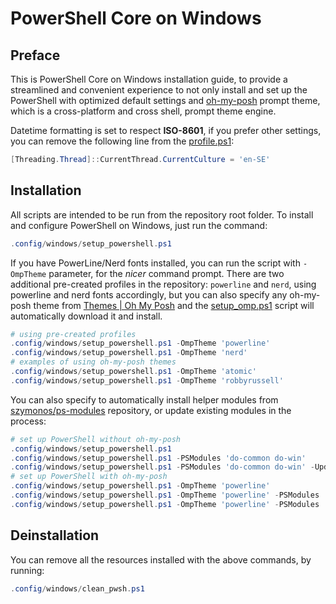 # PowerShell Core on Windows

## Preface

This is PowerShell Core on Windows installation guide, to provide a streamlined and convenient experience to not only install and set up the PowerShell with optimized default settings and [oh-my-posh](https://ohmyposh.dev/) prompt theme, which is a cross-platform and cross shell, prompt theme engine.

Datetime formatting is set to respect **ISO-8601**, if you prefer other settings, you can remove the following line from the [profile.ps1](../../.config/.assets/pwsh_cfg/profile.ps1):

``` PowerShell
[Threading.Thread]::CurrentThread.CurrentCulture = 'en-SE'
```

## Installation

All scripts are intended to be run from the repository root folder. To install and configure PowerShell on Windows, just run the command:

``` PowerShell
.config/windows/setup_powershell.ps1
```

If you have PowerLine/Nerd fonts installed, you can run the script with `-OmpTheme` parameter, for the _nicer_ command prompt. There are two additional pre-created profiles in the repository: `powerline` and `nerd`, using powerline and nerd fonts accordingly, but you can also specify any oh-my-posh theme from [Themes | Oh My Posh](https://ohmyposh.dev/docs/themes) and the [setup_omp.ps1](./scripts/setup_omp.ps1) script will automatically download it and install.

``` PowerShell
# using pre-created profiles
.config/windows/setup_powershell.ps1 -OmpTheme 'powerline'
.config/windows/setup_powershell.ps1 -OmpTheme 'nerd'
# examples of using oh-my-posh themes
.config/windows/setup_powershell.ps1 -OmpTheme 'atomic'
.config/windows/setup_powershell.ps1 -OmpTheme 'robbyrussell'
```

You can also specify to automatically install helper modules from [szymonos/ps-modules](https://github.com/szymonos/ps-modules) repository, or update existing modules in the process:

``` PowerShell
# set up PowerShell without oh-my-posh
.config/windows/setup_powershell.ps1
.config/windows/setup_powershell.ps1 -PSModules 'do-common do-win'
.config/windows/setup_powershell.ps1 -PSModules 'do-common do-win' -UpdateModules
# set up PowerShell with oh-my-posh
.config/windows/setup_powershell.ps1 -OmpTheme 'powerline'
.config/windows/setup_powershell.ps1 -OmpTheme 'powerline' -PSModules 'do-common do-win'
.config/windows/setup_powershell.ps1 -OmpTheme 'powerline' -PSModules 'do-common do-win' -UpdateModules
```

## Deinstallation

You can remove all the resources installed with the above commands, by running:

``` PowerShell
.config/windows/clean_pwsh.ps1
```
